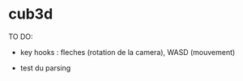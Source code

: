 # cub3d

TO DO:

- key hooks : fleches (rotation de la camera), WASD (mouvement)

- test du parsing
